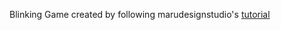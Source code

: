Blinking Game created by following marudesignstudio's [tutorial](https://github.com/marudesignstudio/Spark-AR-Blinking-Game-Tutorial)
